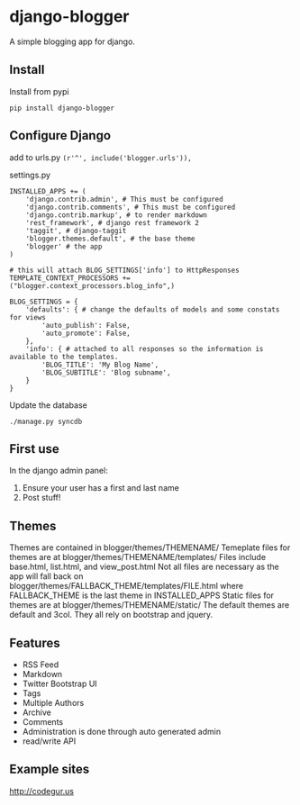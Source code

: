 django-blogger
===============

A simple blogging app for django.

Install
------------
Install from pypi

```
pip install django-blogger
```

Configure Django
----------------

add to urls.py
```(r'^', include('blogger.urls')),``` 


settings.py
```
INSTALLED_APPS += (
    'django.contrib.admin', # This must be configured
    'django.contrib.comments', # This must be configured
    'django.contrib.markup', # to render markdown
    'rest_framework', # django rest framework 2
    'taggit', # django-taggit
    'blogger.themes.default', # the base theme
    'blogger' # the app
)

# this will attach BLOG_SETTINGS['info'] to HttpResponses
TEMPLATE_CONTEXT_PROCESSORS += ("blogger.context_processors.blog_info",)

BLOG_SETTINGS = {
    'defaults': { # change the defaults of models and some constats for views
        'auto_publish': False,
        'auto_promote': False,
    },
    'info': { # attached to all responses so the information is available to the templates.
        'BLOG_TITLE': 'My Blog Name',
        'BLOG_SUBTITLE': 'Blog subname',
    } 
}
```

Update the database
```
./manage.py syncdb
```


First use
---------
In the django admin panel:

1. Ensure your user has a first and last name
2. Post stuff!


Themes
------
Themes are contained in blogger/themes/THEMENAME/
Temeplate files for themes are at blogger/themes/THEMENAME/templates/
Files include base.html, list.html, and view_post.html
Not all files are necessary as the app will fall back on blogger/themes/FALLBACK_THEME/templates/FILE.html where FALLBACK_THEME is the last theme in INSTALLED_APPS
Static files for themes are at blogger/themes/THEMENAME/static/
The default themes are default and 3col.  They all rely on bootstrap and jquery.


Features
--------
* RSS Feed 
* Markdown 
* Twitter Bootstrap UI
* Tags 
* Multiple Authors
* Archive 
* Comments
* Administration is done through auto generated admin
* read/write API

Example sites
-------------
http://codegur.us 
